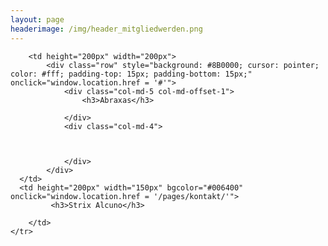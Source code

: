 ```yaml
---
layout: page
headerimage: /img/header_mitgliedwerden.png
---
```


<table>
    <tr>
        
        <td height="200px" width="200px">
            <div class="row" style="background: #8B0000; cursor: pointer; color: #fff; padding-top: 15px; padding-bottom: 15px;" onclick="window.location.href = '#'">
                <div class="col-md-5 col-md-offset-1">
                    <h3>Abraxas</h3>

                </div>
                <div class="col-md-4">
                
                    
                    
                </div>
            </div>
      </td>      
      <td height="200px" width="150px" bgcolor="#006400" onclick="window.location.href = '/pages/kontakt/'">      
             <h3>Strix Alcuno</h3>
       
        </td>    
    </tr>
</table>        